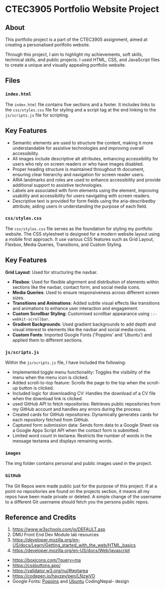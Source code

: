 # CTEC3905 Portfolio Website Project

## About

This portfolio project is a part of the CTEC3905 assignment, aimed at creating a personalised portfolio website.

Through this project, I aim to highlight my achievements, soft skills, technical skills, and public projects. I used HTML, CSS, and JavaScript files to create a unique and visually appealing portfolio website.


## Files

### `index.html`

The `index.html` file contains five sections and a footer. It includes links to the `css/styles.css` file for styling and a script tag at the end linking to the `js/scripts.js` file for scripting.
## Key Features

- Semantic elements are used to structure the content, making it more understandable for assistive technologies and improving overall accessibility.
-  All images include descriptive alt attributes, enhancing accessibility for users who rely on screen readers or who have images disabled.
- Proper heading structure is maintained throughout th document, ensuring clear hierarchy and navigation for screen reader users.
- ARIA landmarks and roles are used to enhance accessibility and provide additional support to assistive technologies.
-  Labels are associated with form elements using the <label> element, improving usability and accessibility for users navigating with screen readers.
- Descriptive text is provided for form fields using the aria-describedby attribute, aiding users in understanding the purpose of each field.

### `css/styles.css`

The `css/styles.css` file serves as the foundation for styling my portfolio website. The CSS stylesheet is designed for a modern website layout using a mobile first approach. It use various CSS features such as Grid Layout, Flexbox, Media Queries, Transitions, and Custom Styling.
## Key Features

**Grid Layout**: Used for structuring the navbar.
- **Flexbox**: Used for flexible alignment and distribution of elements within sections like the navbar, contact form, and social media icons.
- **Media Queries**: Used to ensure responsiveness across different screen sizes.
- **Transitions and Animations**: Added subtle visual effects like transitions and animations to enhance user interaction and engagement.
- **Custom Scrollbar Styling**: Customised scrollbar appearance using `::-webkit-scrollbar`.
- **Gradient Backgrounds**: Used gradient backgrounds to add depth and visual interest to elements like the navbar and social media icons.
- **Custom Fonts**: Imported Google Fonts ('Poppins' and 'Ubuntu') and applied them to different sections.

### `js/scripts.js`

Within the `js/scripts.js` file, I have included the following:

- Implemented toggle menu functionality: Toggles the visibility of the menu when the menu icon is clicked.
- Added scroll-to-top feature: Scrolls the page to the top when the scroll-up button is clicked.
- Included logic for downloading CV: Handles the download of a CV file when the download link is clicked.
-  used GitHub API to fetch repositories: Retrieves public repositories from my GitHub account and handles any errors during the process.
- Created cards for GitHub repositories: Dynamically generates cards for each repository fetched from GitHub.
- Captured form submission data: Sends form data to a Google Sheet via a Google Apps Script API when the contact form is submitted.
- Limited word count in textarea: Restricts the number of words in the message textarea and displays remaining words.

### `images`

The img folder contains personal and public images used in the project.

### `GitHub`

The Git Repos were made public just for the purpose of this project. If at a point no repositories are found on the projects section, it means all my repos have been made private or deleted. A simple change of the username to a different Git username should fetch you the persons public repos.


## Reference and Credits
1. https://www.w3schools.com/js/DEFAULT.asp
2. DMU Front End Dev Module lab resources
3. https://developer.mozilla.org/en-US/docs/Learn/Getting_started_with_the_web/HTML_basics
4. https://developer.mozilla.org/en-US/docs/Web/javascript
- https://boxicons.com/?query=ma
- https://cssbuttons.app/
- https://validator.w3.org/nu/#textarea
- https://codepen.io/hayzey/pen/LNzwVO
- Google Fonts: [Poppins](https://fonts.google.com/specimen/Poppins) and [Ubuntu](https://fonts.google.com/specimen/Ubuntu)
CodingNepal- design

